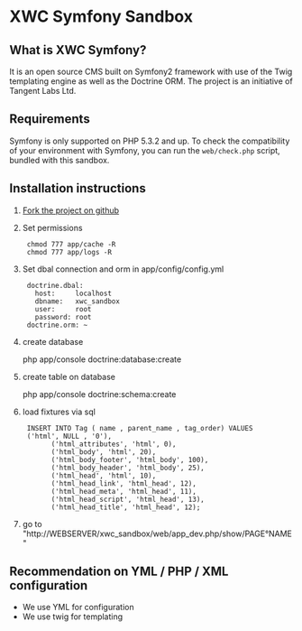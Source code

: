 # XWC Symfony Sandbox
## What is XWC Symfony?

It is an open source CMS built on Symfony2 framework with use of the Twig 
templating engine as well as the Doctrine ORM. The project is an initiative 
of Tangent Labs Ltd.


## Requirements

Symfony is only supported on PHP 5.3.2 and up. To check the compatibility of
your environment with Symfony, you can run the `web/check.php` script, bundled
with this sandbox.


## Installation instructions

1. [Fork the project on github](http://help.github.com/forking/)
2. Set permissions

		chmod 777 app/cache -R
		chmod 777 app/logs -R
3. Set dbal connection and orm in app/config/config.yml

		doctrine.dbal:
          host:     localhost
          dbname:   xwc_sandbox
          user:     root
          password: root
        doctrine.orm: ~
4. create database

    php app/console doctrine:database:create
5. create table on database

    php app/console doctrine:schema:create
6. load fixtures via sql  
		  
        INSERT INTO Tag ( name , parent_name , tag_order) VALUES
        ('html', NULL , '0'),
			  ('html_attributes', 'html', 0),
			  ('html_body', 'html', 20),
			  ('html_body_footer', 'html_body', 100),
			  ('html_body_header', 'html_body', 25),
			  ('html_head', 'html', 10),
			  ('html_head_link', 'html_head', 12),
			  ('html_head_meta', 'html_head', 11),
			  ('html_head_script', 'html_head', 13),
			  ('html_head_title', 'html_head', 12);

7. go to "http://WEBSERVER/xwc_sandbox/web/app_dev.php/show/PAGE°NAME"

## Recommendation on YML / PHP / XML configuration

* We use YML for configuration
* We use twig for templating

